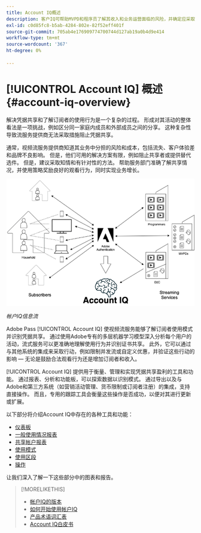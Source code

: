 ```yaml
---
title: Account IQ概述
description: 客户IQ可帮助MVPD和程序员了解其收入和业务运营面临的风险，并确定应采取的最有效操作来减轻凭据欺诈的影响。
exl-id: c0d85fc8-b5ab-4284-802e-82f52eff401f
source-git-commit: 705ab4e176909774700744d127ab19a0b4d9e414
workflow-type: tm+mt
source-wordcount: '367'
ht-degree: 0%

---
```


# [!UICONTROL Account IQ] 概述 {#account-iq-overview}

解决凭据共享和了解订阅者的使用行为是一个复杂的过程。 形成对其活动的整体看法是一项挑战，例如区分同一家庭内成员和外部成员之间的分享。 这种复杂性导致流服务提供商无法采取措施阻止凭据共享。

通常，视频流服务提供商知道其业务中分担的风险和成本，包括流失、客户体验差和品牌不良影响。 但是，他们可用的解决方案有限，例如阻止共享者或提供替代选件。 但是，建议采取知情和有针对性的方法。 帮助服务部门准确了解共享情况，并使用策略奖励良好的观看行为，同时实现业务增长。 </span>

![帐户IQ流程图](assets/aiq-intro.png)

*帐户IQ信息流*

Adobe Pass [!UICONTROL Account IQ] 使视频流服务能够了解订阅者使用模式并识别凭据共享。 通过使用Adobe专有的多层机器学习模型深入分析每个用户的活动，流式服务可以更准确地理解使用行为并识别证书共享。 此外，它可以通过与其他系统的集成来采取行动，例如限制并发流或自定义优惠，并验证这些行动的影响 — 无论是鼓励合法观看行为还是增加订阅者和收入。

[!UICONTROL Account IQ] 提供用于衡量、管理和实现凭据共享盈利的工具和功能。 通过报表、分析和功能板，可以探索数据以识别模式。 通过导出以及与Adobe和第三方系统（如营销活动管理、货币限制或订阅者注册）的集成，支持直接操作。 而且，专用的跟踪工具会衡量这些操作是否成功，以便对其进行更新或扩展。

以下部分将介绍Account IQ中存在的各种工具和功能：

* [仪表板](/help/accountiq/introduction-dashboard.md)
* [一般使用情况报表](/help/accountiq/general-usage-reports.md)
* [共享帐户报表](/help/accountiq/shared-acc-reports.md)
* [使用模式](/help/accountiq/usage-patterns.md)
* [使用区段](/help/accountiq/work-with-segments.md)
* [操作](/help/accountiq/operations.md)

让我们深入了解一下这些部分中的图表和报告。

>[!MORELIKETHIS]
>
>* [帐户IQ的版本](/help/accountiq/versions-aiq.md)
>* [如何开始使用帐户IQ](/help/accountiq/get-started.md)
>* [产品术语词汇表](/help/accountiq/product-concepts.md)
>* [Account IQ白皮书](https://www.adobe.com/content/dam/dx/us/en/products/primetime/resources/primetime-account-iq-whitepaper.pdf)



